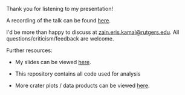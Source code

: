 Thank you for listening to my presentation!

A recording of the talk can be found [here](https://www.youtube.com/watch?v=tJBthUgirSw).

I'd be more than happy to discuss at [zain.eris.kamal@rutgers.edu](mailto:zain.eris.kamal@rutgers.edu). All questions/criticism/feedback are welcome.

Further resources:

* My slides can be viewed [here](https://docs.google.com/presentation/d/13C3oUPW-RpQPeIb2sM-B7IEUCKBt4BkwId3P4-yg5x4/edit?usp=sharing).

* This repository contains all code used for analysis

* More crater plots / data products can be viewed [here](https://docs.google.com/presentation/d/1ZEhFqY45mG_4yIDlGqROeRvtjlRDui9n3a6htyuav_w/edit?usp=sharing).
